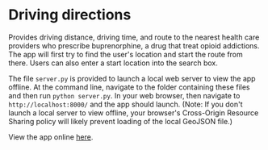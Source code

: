 # Driving directions

Provides driving distance, driving time, and route to the nearest health care providers who prescribe buprenorphine, a drug that treat opioid addictions. The app will first try to find the user's location and start the route from there. Users can also enter a start location into the search box.

The file `server.py` is provided to launch a local web server to view the app offline. At the command line, navigate to the folder containing these files and then run `python server.py`. In your web browser, then navigate to `http://localhost:8000/` and the app should launch. (Note: If you don't launch a local server to view offline, your browser's Cross-Origin Resource Sharing policy will likely prevent loading of the local GeoJSON file.)

View the app online [here](https://paldhous.github.io/driving-directions-app/).